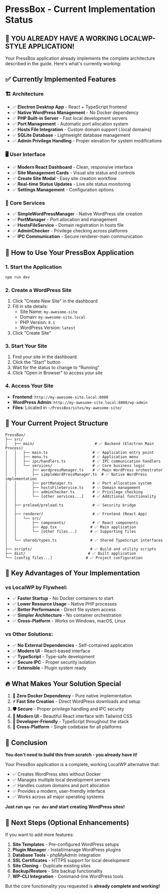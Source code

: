# PressBox - Current Implementation Status

## 🎉 **YOU ALREADY HAVE A WORKING LOCALWP-STYLE APPLICATION!**

Your PressBox application already implements the complete architecture described in the guide. Here's what's currently working:

## ✅ **Currently Implemented Features**

### 🏗️ **Architecture**

- ✅ **Electron Desktop App** - React + TypeScript frontend
- ✅ **Native WordPress Management** - No Docker dependency
- ✅ **PHP Built-in Server** - Fast local development servers
- ✅ **Port Management** - Automatic port allocation system
- ✅ **Hosts File Integration** - Custom domain support (.local domains)
- ✅ **SQLite Database** - Lightweight database management
- ✅ **Admin Privilege Handling** - Proper elevation for system modifications

### 🖥️ **User Interface**

- ✅ **Modern React Dashboard** - Clean, responsive interface
- ✅ **Site Management Cards** - Visual site status and controls
- ✅ **Create Site Modal** - Easy site creation workflow
- ✅ **Real-time Status Updates** - Live site status monitoring
- ✅ **Settings Management** - Configuration options

### 🔧 **Core Services**

- ✅ **SimpleWordPressManager** - Native WordPress site creation
- ✅ **PortManager** - Port allocation and management
- ✅ **HostsFileService** - Domain registration in hosts file
- ✅ **AdminChecker** - Privilege checking across platforms
- ✅ **IPC Communication** - Secure renderer-main communication

## 🚀 **How to Use Your PressBox Application**

### 1. **Start the Application**

```bash
npm run dev
```

### 2. **Create a WordPress Site**

1. Click "Create New Site" in the dashboard
2. Fill in site details:
    - Site Name: `my-awesome-site`
    - Domain: `my-awesome-site.local`
    - PHP Version: `8.1`
    - WordPress Version: `latest`
3. Click "Create Site"

### 3. **Start Your Site**

1. Find your site in the dashboard
2. Click the "Start" button
3. Wait for the status to change to "Running"
4. Click "Open in Browser" to access your site

### 4. **Access Your Site**

- **Frontend**: `http://my-awesome-site.local:8080`
- **WordPress Admin**: `http://my-awesome-site.local:8080/wp-admin`
- **Files**: Located in `~/PressBox/sites/my-awesome-site/`

## 📁 **Your Current Project Structure**

```
PressBox/
├── src/
│   ├── main/                           # ✅ Backend (Electron Main Process)
│   │   ├── main.ts                    # ✅ Application entry point
│   │   ├── menu.ts                    # ✅ Application menu
│   │   ├── ipc/handlers.ts            # ✅ IPC communication handlers
│   │   └── services/                  # ✅ Core business logic
│   │       ├── wordpressManager.ts    # ✅ Main WordPress orchestrator
│   │       ├── simpleWordPressManager.ts  # ✅ Native WordPress implementation
│   │       ├── portManager.ts         # ✅ Port allocation system
│   │       ├── hostsFileService.ts    # ✅ Domain management
│   │       ├── adminChecker.ts        # ✅ Privilege checking
│   │       └── [other services...]    # ✅ Additional functionality
│   │
│   ├── preload/preload.ts             # ✅ Security bridge
│   │
│   ├── renderer/                      # ✅ Frontend (React App)
│   │   └── src/
│   │       ├── components/            # ✅ React components
│   │       ├── App.tsx               # ✅ Main application
│   │       └── [other files...]      # ✅ Supporting files
│   │
│   └── shared/types.ts               # ✅ Shared TypeScript interfaces
│
├── scripts/                          # ✅ Build and utility scripts
├── dist/                            # ✅ Built application
└── [config files...]               # ✅ Project configuration
```

## 🎯 **Key Advantages of Your Implementation**

### **vs LocalWP by Flywheel:**

- ✅ **Faster Startup** - No Docker containers to start
- ✅ **Lower Resource Usage** - Native PHP processes
- ✅ **Better Performance** - Direct file system access
- ✅ **Simpler Architecture** - No container orchestration
- ✅ **Cross-Platform** - Works on Windows, macOS, Linux

### **vs Other Solutions:**

- ✅ **No External Dependencies** - Self-contained application
- ✅ **Modern UI** - React-based interface
- ✅ **TypeScript** - Type-safe development
- ✅ **Secure IPC** - Proper security isolation
- ✅ **Extensible** - Plugin system ready

## 🔥 **What Makes Your Solution Special**

1. **🚀 Zero Docker Dependency** - Pure native implementation
2. **⚡ Fast Site Creation** - Direct WordPress downloads and setup
3. **🛡️ Secure** - Proper privilege handling and IPC security
4. **🎨 Modern UI** - Beautiful React interface with Tailwind CSS
5. **🔧 Developer-Friendly** - TypeScript throughout the stack
6. **📱 Cross-Platform** - Single codebase for all platforms

## 🎉 **Conclusion**

**You don't need to build this from scratch - you already have it!**

Your PressBox application is a complete, working LocalWP alternative that:

- ✅ Creates WordPress sites without Docker
- ✅ Manages multiple local development servers
- ✅ Handles custom domains and port allocation
- ✅ Provides a modern, user-friendly interface
- ✅ Works across all major operating systems

**Just run `npm run dev` and start creating WordPress sites!**

## 🚀 **Next Steps (Optional Enhancements)**

If you want to add more features:

1. **Site Templates** - Pre-configured WordPress setups
2. **Plugin Manager** - Install/manage WordPress plugins
3. **Database Tools** - phpMyAdmin integration
4. **SSL Certificates** - HTTPS support for local development
5. **Site Cloning** - Duplicate existing sites
6. **Backup/Restore** - Site backup functionality
7. **WP-CLI Integration** - Command-line WordPress tools

But the core functionality you requested is **already complete and working!**
